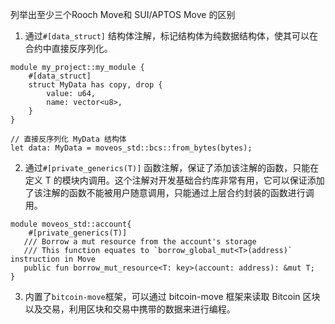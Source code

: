 列举出至少三个Rooch Move和 SUI/APTOS Move 的区别

1. 通过`#[data_struct]` 结构体注解，标记结构体为纯数据结构体，使其可以在合约中直接反序列化。
```move
module my_project::my_module {
    #[data_struct]
    struct MyData has copy, drop {
        value: u64,
        name: vector<u8>,
    }
}

// 直接反序列化 MyData 结构体
let data: MyData = moveos_std::bcs::from_bytes(bytes);
```

2. 通过`#[private_generics(T)]` 函数注解，保证了添加该注解的函数，只能在定义 T 的模块内调用。这个注解对开发基础合约库非常有用，它可以保证添加了该注解的函数不能被用户随意调用，只能通过上层合约封装的函数进行调用。
```move
module moveos_std::account{
    #[private_generics(T)]
   /// Borrow a mut resource from the account's storage
   /// This function equates to `borrow_global_mut<T>(address)` instruction in Move
   public fun borrow_mut_resource<T: key>(account: address): &mut T;
}
```

3. 内置了`bitcoin-move`框架，可以通过 bitcoin-move 框架来读取 Bitcoin 区块以及交易，利用区块和交易中携带的数据来进行编程。